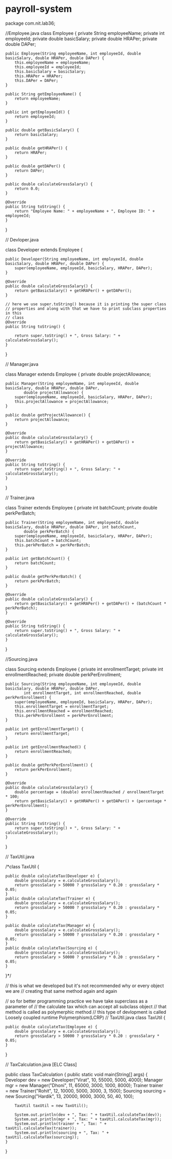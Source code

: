 # payroll-system





package com.nit.lab36;

//Employee.java
class Employee {
    private String employeeName;
    private int employeeId;
    private double basicSalary;
    private double HRAPer;
    private double DAPer;

    public Employee(String employeeName, int employeeId, double basicSalary, double HRAPer, double DAPer) {
        this.employeeName = employeeName;
        this.employeeId = employeeId;
        this.basicSalary = basicSalary;
        this.HRAPer = HRAPer;
        this.DAPer = DAPer;
    }

    public String getEmployeeName() {
        return employeeName;
    }

    public int getEmployeeId() {
        return employeeId;
    }

    public double getBasicSalary() {
        return basicSalary;
    }

    public double getHRAPer() {
        return HRAPer;
    }

    public double getDAPer() {
        return DAPer;
    }

    public double calculateGrossSalary() {
        return 0.0;
    }

    @Override
    public String toString() {
        return "Employee Name: " + employeeName + ", Employee ID: " + employeeId;
    }

}

// Devloper.java

class Developer extends Employee {

    public Developer(String employeeName, int employeeId, double basicSalary, double HRAPer, double DAPer) {
        super(employeeName, employeeId, basicSalary, HRAPer, DAPer);
    }

    @Override
    public double calculateGrossSalary() {
        return getBasicSalary() + getHRAPer() + getDAPer();
    }

    // here we use super.toString() because it is printing the super class
    // properties and along with that we have to print subclass properties in this
    // class
    @Override
    public String toString() {

        return super.toString() + ", Gross Salary: " + calculateGrossSalary();
    }
}

// Manager.java

class Manager extends Employee {
    private double projectAllowance;

    public Manager(String employeeName, int employeeId, double basicSalary, double HRAPer, double DAPer,
            double projectAllowance) {
        super(employeeName, employeeId, basicSalary, HRAPer, DAPer);
        this.projectAllowance = projectAllowance;
    }

    public double getProjectAllowance() {
        return projectAllowance;
    }

    @Override
    public double calculateGrossSalary() {
        return getBasicSalary() + getHRAPer() + getDAPer() + projectAllowance;
    }

    @Override
    public String toString() {
        return super.toString() + ", Gross Salary: " + calculateGrossSalary();
    }
}

// Trainer.java

class Trainer extends Employee {
    private int batchCount;
    private double perkPerBatch;

    public Trainer(String employeeName, int employeeId, double basicSalary, double HRAPer, double DAPer, int batchCount,
            double perkPerBatch) {
        super(employeeName, employeeId, basicSalary, HRAPer, DAPer);
        this.batchCount = batchCount;
        this.perkPerBatch = perkPerBatch;
    }

    public int getBatchCount() {
        return batchCount;
    }

    public double getPerkPerBatch() {
        return perkPerBatch;
    }

    @Override
    public double calculateGrossSalary() {
        return getBasicSalary() + getHRAPer() + getDAPer() + (batchCount * perkPerBatch);
    }

    @Override
    public String toString() {
        return super.toString() + ", Gross Salary: " + calculateGrossSalary();
    }
}

//Sourcing.java

class Sourcing extends Employee {
    private int enrollmentTarget;
    private int enrollmentReached;
    private double perkPerEnrollment;

    public Sourcing(String employeeName, int employeeId, double basicSalary, double HRAPer, double DAPer,
            int enrollmentTarget, int enrollmentReached, double perkPerEnrollment) {
        super(employeeName, employeeId, basicSalary, HRAPer, DAPer);
        this.enrollmentTarget = enrollmentTarget;
        this.enrollmentReached = enrollmentReached;
        this.perkPerEnrollment = perkPerEnrollment;
    }

    public int getEnrollmentTarget() {
        return enrollmentTarget;
    }

    public int getEnrollmentReached() {
        return enrollmentReached;
    }

    public double getPerkPerEnrollment() {
        return perkPerEnrollment;
    }

    @Override
    public double calculateGrossSalary() {
        double percentage = (double) enrollmentReached / enrollmentTarget * 100;
        return getBasicSalary() + getHRAPer() + getDAPer() + (percentage * perkPerEnrollment);
    }

    @Override
    public String toString() {
        return super.toString() + ", Gross Salary: " + calculateGrossSalary();
    }
}

// TaxUtil.java

/*class TaxUtil {

    public double calculateTax(Developer e) {
        double grossSalary = e.calculateGrossSalary();
        return grossSalary > 50000 ? grossSalary * 0.20 : grossSalary * 0.05;
    }
    public double calculateTax(Trainer e) {
        double grossSalary = e.calculateGrossSalary();
        return grossSalary > 50000 ? grossSalary * 0.20 : grossSalary * 0.05;
    }
   
    public double calculateTax(Manager e) {
        double grossSalary = e.calculateGrossSalary();
        return grossSalary > 50000 ? grossSalary * 0.20 : grossSalary * 0.05;
    }
    public double calculateTax(Sourcing e) {
        double grossSalary = e.calculateGrossSalary();
        return grossSalary > 50000 ? grossSalary * 0.20 : grossSalary * 0.05;
    }
}*/

// this is what we developed but it's not recommended why or every object we are
// creating that same method again and again

// so for better programming practice we have take superclass as a parameter of
// the calculate tax which can accept all subclass object
// that method is called as polymerphic method
// this type of devlopment is called Loosely coupled runtime Polymerphism(LCRP)
// TaxUtil.java
class TaxUtil {

    public double calculateTax(Employee e) {
        double grossSalary = e.calculateGrossSalary();
        return grossSalary > 50000 ? grossSalary * 0.20 : grossSalary * 0.05;
    }
}

// TaxCalculation.java [ELC Class]

public class TaxCalculation {
    public static void main(String[] args) {
        Developer dev = new Developer("Virat", 10, 55000, 5000, 4000);
        Manager mgr = new Manager("Dhoni", 11, 65000, 3000, 1000, 8000);
        Trainer trainer = new Trainer("Rohit", 12, 10000, 5000, 3000, 3, 1500);
        Sourcing sourcing = new Sourcing("Hardik", 13, 20000, 9000, 3000, 50, 40, 100);

        TaxUtil taxUtil = new TaxUtil();

        System.out.println(dev + ", Tax: " + taxUtil.calculateTax(dev));
        System.out.println(mgr + ", Tax: " + taxUtil.calculateTax(mgr));
        System.out.println(trainer + ", Tax: " + taxUtil.calculateTax(trainer));
        System.out.println(sourcing + ", Tax: " + taxUtil.calculateTax(sourcing));
    }
}                                       
